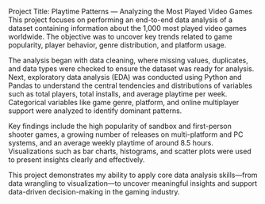 Project Title: Playtime Patterns — Analyzing the Most Played Video Games
This project focuses on performing an end-to-end data analysis of a dataset containing information about the 1,000 most played video games worldwide. The objective was to uncover key trends related to game popularity, player behavior, genre distribution, and platform usage.

The analysis began with data cleaning, where missing values, duplicates, and data types were checked to ensure the dataset was ready for analysis. Next, exploratory data analysis (EDA) was conducted using Python and Pandas to understand the central tendencies and distributions of variables such as total players, total installs, and average playtime per week. Categorical variables like game genre, platform, and online multiplayer support were analyzed to identify dominant patterns.

Key findings include the high popularity of sandbox and first-person shooter games, a growing number of releases on multi-platform and PC systems, and an average weekly playtime of around 8.5 hours. Visualizations such as bar charts, histograms, and scatter plots were used to present insights clearly and effectively.

This project demonstrates my ability to apply core data analysis skills—from data wrangling to visualization—to uncover meaningful insights and support data-driven decision-making in the gaming industry.

